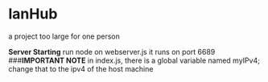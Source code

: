 # lanHub
a project too large for one person

**Server Starting**
run node on webserver.js
it runs on port 6689
###**IMPORTANT NOTE**
in index.js, there is a global variable named myIPv4; change that to the ipv4 of the host machine
